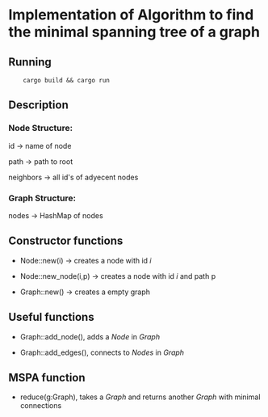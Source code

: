 # Implementation of Algorithm to find the minimal spanning tree of a graph

## Running 

		cargo build && cargo run
	
## Description

### Node Structure:

id -> name of node

path -> path to root

neighbors -> all id's of adyecent nodes 

### Graph Structure:

nodes -> HashMap of nodes

## Constructor functions  

- Node::new(i) -> creates a node with id _i_

- Node::new_node(i,p) -> creates a node with id _i_ and path p

- Graph::new() -> creates a empty graph


## Useful functions

- Graph::add_node(), adds a _Node_ in _Graph_

- Graph::add_edges(), connects to _Nodes_ in _Graph_

## MSPA function 

- reduce(g:Graph), takes a _Graph_ and returns another _Graph_ with minimal connections 

